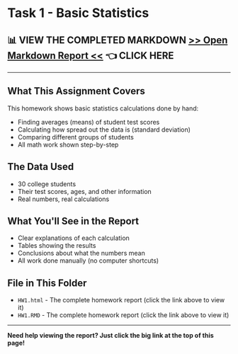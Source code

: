 # Task 1 - Basic Statistics 

## 📊 **VIEW THE COMPLETED MARKDOWN** [>> Open Markdown Report <<](https://codeshujaa.github.io/R-studio/Task1/HW2.html) 👈 **CLICK HERE**


---

## What This Assignment Covers
This homework shows basic statistics calculations done by hand:
- Finding averages (means) of student test scores
- Calculating how spread out the data is (standard deviation)
- Comparing different groups of students
- All math work shown step-by-step

## The Data Used
- 30 college students
- Their test scores, ages, and other information
- Real numbers, real calculations

## What You'll See in the Report
- Clear explanations of each calculation
- Tables showing the results
- Conclusions about what the numbers mean
- All work done manually (no computer shortcuts)

## File in This Folder
- `HW1.html` - The complete homework report (click the link above to view it)
- `HW1.RMD` - The complete homework report (click the link above to view it)


---

**Need help viewing the report? Just click the big link at the top of this page!**
